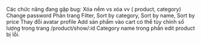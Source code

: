 Các chức năng đang gặp bug:
Xóa nềm vs xóa vv ( product, category)
Change password
Phân trang
Filter, Sort by category, Sort by name, Sort by price
Thay đổi avatar profile
Add sản phẩm vào cart có thể tùy chỉnh số lượng trong trang /product/show/:id
Category name trong phần edit product bị lỗi.
